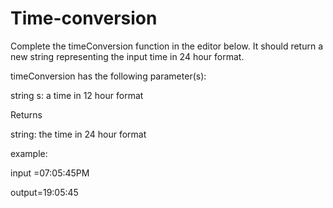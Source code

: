 # Time-conversion

Complete the timeConversion function in the editor below. It should return a new string representing the input time in 24 hour format.

timeConversion has the following parameter(s):

string s: a time in 12 hour format

Returns

string: the time in 24 hour format

example: 

input =07:05:45PM

output=19:05:45
